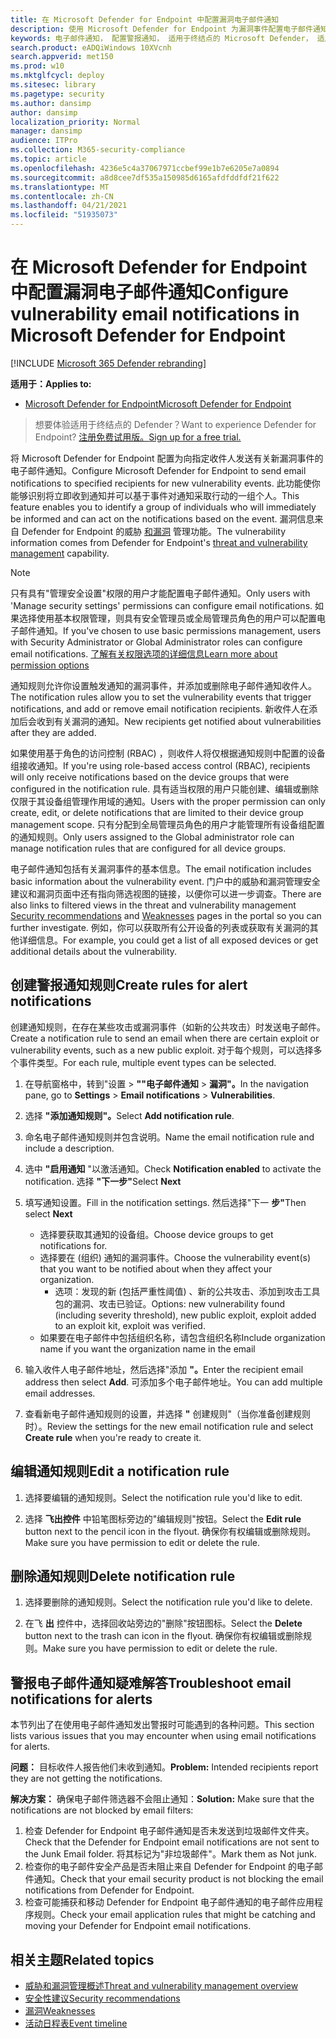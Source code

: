 ```yaml
---
title: 在 Microsoft Defender for Endpoint 中配置漏洞电子邮件通知
description: 使用 Microsoft Defender for Endpoint 为漏洞事件配置电子邮件通知设置。
keywords: 电子邮件通知， 配置警报通知， 适用于终结点的 Microsoft Defender， 适用于终结点的 Microsoft Defender 通知， 适用于终结点的 Microsoft Defender 警报， windows 10 企业版， windows 10 教育版
search.product: eADQiWindows 10XVcnh
search.appverid: met150
ms.prod: w10
ms.mktglfcycl: deploy
ms.sitesec: library
ms.pagetype: security
ms.author: dansimp
author: dansimp
localization_priority: Normal
manager: dansimp
audience: ITPro
ms.collection: M365-security-compliance
ms.topic: article
ms.openlocfilehash: 4236e5c4a37067971ccbef99e1b7e6205e7a0894
ms.sourcegitcommit: a8d8cee7df535a150985d6165afdfddfdf21f622
ms.translationtype: MT
ms.contentlocale: zh-CN
ms.lasthandoff: 04/21/2021
ms.locfileid: "51935073"
---
```

# <a name="configure-vulnerability-email-notifications-in-microsoft-defender-for-endpoint"></a><span data-ttu-id="987b6-104">在 Microsoft Defender for Endpoint 中配置漏洞电子邮件通知</span><span class="sxs-lookup"><span data-stu-id="987b6-104">Configure vulnerability email notifications in Microsoft Defender for Endpoint</span></span>

[!INCLUDE [Microsoft 365 Defender rebranding](../../includes/microsoft-defender.md)]

<span data-ttu-id="987b6-105">**适用于：**</span><span class="sxs-lookup"><span data-stu-id="987b6-105">**Applies to:**</span></span>
- [<span data-ttu-id="987b6-106">Microsoft Defender for Endpoint</span><span class="sxs-lookup"><span data-stu-id="987b6-106">Microsoft Defender for Endpoint</span></span>](https://go.microsoft.com/fwlink/?linkid=2154037)

><span data-ttu-id="987b6-107">想要体验适用于终结点的 Defender？</span><span class="sxs-lookup"><span data-stu-id="987b6-107">Want to experience Defender for Endpoint?</span></span> [<span data-ttu-id="987b6-108">注册免费试用版。</span><span class="sxs-lookup"><span data-stu-id="987b6-108">Sign up for a free trial.</span></span>](https://www.microsoft.com/microsoft-365/windows/microsoft-defender-atp?ocid=docs-wdatp-emailconfig-abovefoldlink)

<span data-ttu-id="987b6-109">将 Microsoft Defender for Endpoint 配置为向指定收件人发送有关新漏洞事件的电子邮件通知。</span><span class="sxs-lookup"><span data-stu-id="987b6-109">Configure Microsoft Defender for Endpoint to send email notifications to specified recipients for new vulnerability events.</span></span> <span data-ttu-id="987b6-110">此功能使你能够识别将立即收到通知并可以基于事件对通知采取行动的一组个人。</span><span class="sxs-lookup"><span data-stu-id="987b6-110">This feature enables you to identify a group of individuals who will immediately be informed and can act on the notifications based on the event.</span></span> <span data-ttu-id="987b6-111">漏洞信息来自 Defender for Endpoint 的威胁 [和漏洞](next-gen-threat-and-vuln-mgt.md) 管理功能。</span><span class="sxs-lookup"><span data-stu-id="987b6-111">The vulnerability information comes from Defender for Endpoint's [threat and vulnerability management](next-gen-threat-and-vuln-mgt.md) capability.</span></span>

> [!NOTE]
> <span data-ttu-id="987b6-112">只有具有"管理安全设置"权限的用户才能配置电子邮件通知。</span><span class="sxs-lookup"><span data-stu-id="987b6-112">Only users with 'Manage security settings' permissions can configure email notifications.</span></span> <span data-ttu-id="987b6-113">如果选择使用基本权限管理，则具有安全管理员或全局管理员角色的用户可以配置电子邮件通知。</span><span class="sxs-lookup"><span data-stu-id="987b6-113">If you've chosen to use basic permissions management, users with Security Administrator or Global Administrator roles can configure email notifications.</span></span> [<span data-ttu-id="987b6-114">了解有关权限选项的详细信息</span><span class="sxs-lookup"><span data-stu-id="987b6-114">Learn more about permission options</span></span>](user-roles.md)

<span data-ttu-id="987b6-115">通知规则允许你设置触发通知的漏洞事件，并添加或删除电子邮件通知收件人。</span><span class="sxs-lookup"><span data-stu-id="987b6-115">The notification rules allow you to set the vulnerability events that trigger notifications, and add or remove email notification recipients.</span></span> <span data-ttu-id="987b6-116">新收件人在添加后会收到有关漏洞的通知。</span><span class="sxs-lookup"><span data-stu-id="987b6-116">New recipients get notified about vulnerabilities after they are added.</span></span>

<span data-ttu-id="987b6-117">如果使用基于角色的访问控制 (RBAC) ，则收件人将仅根据通知规则中配置的设备组接收通知。</span><span class="sxs-lookup"><span data-stu-id="987b6-117">If you're using role-based access control (RBAC), recipients will only receive notifications based on the device groups that were configured in the notification rule.</span></span>
<span data-ttu-id="987b6-118">具有适当权限的用户只能创建、编辑或删除仅限于其设备组管理作用域的通知。</span><span class="sxs-lookup"><span data-stu-id="987b6-118">Users with the proper permission can only create, edit, or delete notifications that are limited to their device group management scope.</span></span> <span data-ttu-id="987b6-119">只有分配到全局管理员角色的用户才能管理所有设备组配置的通知规则。</span><span class="sxs-lookup"><span data-stu-id="987b6-119">Only users assigned to the Global administrator role can manage notification rules that are configured for all device groups.</span></span>

<span data-ttu-id="987b6-120">电子邮件通知包括有关漏洞事件的基本信息。</span><span class="sxs-lookup"><span data-stu-id="987b6-120">The email notification includes basic information about the vulnerability event.</span></span> <span data-ttu-id="987b6-121">门户中的威胁和漏洞管理安全建议和漏洞页面中还有指向筛选视图[](tvm-security-recommendation.md)的链接，以便你可以[](tvm-weaknesses.md)进一步调查。</span><span class="sxs-lookup"><span data-stu-id="987b6-121">There are also links to filtered views in the threat and vulnerability management [Security recommendations](tvm-security-recommendation.md) and [Weaknesses](tvm-weaknesses.md) pages in the portal so you can further investigate.</span></span> <span data-ttu-id="987b6-122">例如，你可以获取所有公开设备的列表或获取有关漏洞的其他详细信息。</span><span class="sxs-lookup"><span data-stu-id="987b6-122">For example, you could get a list of all exposed devices or get additional details about the vulnerability.</span></span>

## <a name="create-rules-for-alert-notifications"></a><span data-ttu-id="987b6-123">创建警报通知规则</span><span class="sxs-lookup"><span data-stu-id="987b6-123">Create rules for alert notifications</span></span>

<span data-ttu-id="987b6-124">创建通知规则，在存在某些攻击或漏洞事件（如新的公共攻击）时发送电子邮件。</span><span class="sxs-lookup"><span data-stu-id="987b6-124">Create a notification rule to send an email when there are certain exploit or vulnerability events, such as a new public exploit.</span></span> <span data-ttu-id="987b6-125">对于每个规则，可以选择多个事件类型。</span><span class="sxs-lookup"><span data-stu-id="987b6-125">For each rule, multiple event types can be selected.</span></span>

1. <span data-ttu-id="987b6-126">在导航窗格中，转到"设置  >  **""电子邮件通知**  >  **漏洞"。**</span><span class="sxs-lookup"><span data-stu-id="987b6-126">In the navigation pane, go to **Settings** > **Email notifications** > **Vulnerabilities**.</span></span>

2. <span data-ttu-id="987b6-127">选择 **"添加通知规则"。**</span><span class="sxs-lookup"><span data-stu-id="987b6-127">Select **Add notification rule**.</span></span>

3. <span data-ttu-id="987b6-128">命名电子邮件通知规则并包含说明。</span><span class="sxs-lookup"><span data-stu-id="987b6-128">Name the email notification rule and include a description.</span></span>

4. <span data-ttu-id="987b6-129">选中 **"启用通知** "以激活通知。</span><span class="sxs-lookup"><span data-stu-id="987b6-129">Check **Notification enabled** to activate the notification.</span></span> <span data-ttu-id="987b6-130">选择 **"下一步"**</span><span class="sxs-lookup"><span data-stu-id="987b6-130">Select **Next**</span></span>

5. <span data-ttu-id="987b6-131">填写通知设置。</span><span class="sxs-lookup"><span data-stu-id="987b6-131">Fill in the notification settings.</span></span> <span data-ttu-id="987b6-132">然后选择"下一 **步"**</span><span class="sxs-lookup"><span data-stu-id="987b6-132">Then select **Next**</span></span>

    - <span data-ttu-id="987b6-133">选择要获取其通知的设备组。</span><span class="sxs-lookup"><span data-stu-id="987b6-133">Choose device groups to get notifications for.</span></span>
    - <span data-ttu-id="987b6-134">选择要在 (组织) 通知的漏洞事件。</span><span class="sxs-lookup"><span data-stu-id="987b6-134">Choose the vulnerability event(s) that you want to be notified about when they affect your organization.</span></span>
        - <span data-ttu-id="987b6-135">选项：发现的新 (包括严重性阈值) 、新的公共攻击、添加到攻击工具包的漏洞、攻击已验证。</span><span class="sxs-lookup"><span data-stu-id="987b6-135">Options: new vulnerability found (including severity threshold), new public exploit, exploit added to an exploit kit, exploit was verified.</span></span>
    - <span data-ttu-id="987b6-136">如果要在电子邮件中包括组织名称，请包含组织名称</span><span class="sxs-lookup"><span data-stu-id="987b6-136">Include organization name if you want the organization name in the email</span></span>

6. <span data-ttu-id="987b6-137">输入收件人电子邮件地址，然后选择"添加 **"。**</span><span class="sxs-lookup"><span data-stu-id="987b6-137">Enter the recipient email address then select **Add**.</span></span> <span data-ttu-id="987b6-138">可添加多个电子邮件地址。</span><span class="sxs-lookup"><span data-stu-id="987b6-138">You can add multiple email addresses.</span></span>

7. <span data-ttu-id="987b6-139">查看新电子邮件通知规则的设置，并选择 **"** 创建规则"（当你准备创建规则时）。</span><span class="sxs-lookup"><span data-stu-id="987b6-139">Review the settings for the new email notification rule and select **Create rule** when you're ready to create it.</span></span>

## <a name="edit-a-notification-rule"></a><span data-ttu-id="987b6-140">编辑通知规则</span><span class="sxs-lookup"><span data-stu-id="987b6-140">Edit a notification rule</span></span>

1. <span data-ttu-id="987b6-141">选择要编辑的通知规则。</span><span class="sxs-lookup"><span data-stu-id="987b6-141">Select the notification rule you'd like to edit.</span></span>

2. <span data-ttu-id="987b6-142">选择 **飞出控件** 中铅笔图标旁边的"编辑规则"按钮。</span><span class="sxs-lookup"><span data-stu-id="987b6-142">Select the **Edit rule** button next to the pencil icon in the flyout.</span></span> <span data-ttu-id="987b6-143">确保你有权编辑或删除规则。</span><span class="sxs-lookup"><span data-stu-id="987b6-143">Make sure you have permission to edit or delete the rule.</span></span>

## <a name="delete-notification-rule"></a><span data-ttu-id="987b6-144">删除通知规则</span><span class="sxs-lookup"><span data-stu-id="987b6-144">Delete notification rule</span></span>

1. <span data-ttu-id="987b6-145">选择要删除的通知规则。</span><span class="sxs-lookup"><span data-stu-id="987b6-145">Select the notification rule you'd like to delete.</span></span>

2. <span data-ttu-id="987b6-146">在飞 **出** 控件中，选择回收站旁边的"删除"按钮图标。</span><span class="sxs-lookup"><span data-stu-id="987b6-146">Select the **Delete** button next to the trash can icon in the flyout.</span></span> <span data-ttu-id="987b6-147">确保你有权编辑或删除规则。</span><span class="sxs-lookup"><span data-stu-id="987b6-147">Make sure you have permission to edit or delete the rule.</span></span>

## <a name="troubleshoot-email-notifications-for-alerts"></a><span data-ttu-id="987b6-148">警报电子邮件通知疑难解答</span><span class="sxs-lookup"><span data-stu-id="987b6-148">Troubleshoot email notifications for alerts</span></span>

<span data-ttu-id="987b6-149">本节列出了在使用电子邮件通知发出警报时可能遇到的各种问题。</span><span class="sxs-lookup"><span data-stu-id="987b6-149">This section lists various issues that you may encounter when using email notifications for alerts.</span></span>

<span data-ttu-id="987b6-150">**问题：** 目标收件人报告他们未收到通知。</span><span class="sxs-lookup"><span data-stu-id="987b6-150">**Problem:** Intended recipients report they are not getting the notifications.</span></span>

<span data-ttu-id="987b6-151">**解决方案：** 确保电子邮件筛选器不会阻止通知：</span><span class="sxs-lookup"><span data-stu-id="987b6-151">**Solution:** Make sure that the notifications are not blocked by email filters:</span></span>

1. <span data-ttu-id="987b6-152">检查 Defender for Endpoint 电子邮件通知是否未发送到垃圾邮件文件夹。</span><span class="sxs-lookup"><span data-stu-id="987b6-152">Check that the Defender for Endpoint email notifications are not sent to the Junk Email folder.</span></span> <span data-ttu-id="987b6-153">将其标记为"非垃圾邮件"。</span><span class="sxs-lookup"><span data-stu-id="987b6-153">Mark them as Not junk.</span></span>
2. <span data-ttu-id="987b6-154">检查你的电子邮件安全产品是否未阻止来自 Defender for Endpoint 的电子邮件通知。</span><span class="sxs-lookup"><span data-stu-id="987b6-154">Check that your email security product is not blocking the email notifications from Defender for Endpoint.</span></span>
3. <span data-ttu-id="987b6-155">检查可能捕获和移动 Defender for Endpoint 电子邮件通知的电子邮件应用程序规则。</span><span class="sxs-lookup"><span data-stu-id="987b6-155">Check your email application rules that might be catching and moving your Defender for Endpoint email notifications.</span></span>

## <a name="related-topics"></a><span data-ttu-id="987b6-156">相关主题</span><span class="sxs-lookup"><span data-stu-id="987b6-156">Related topics</span></span>

- [<span data-ttu-id="987b6-157">威胁和漏洞管理概述</span><span class="sxs-lookup"><span data-stu-id="987b6-157">Threat and vulnerability management overview</span></span>](next-gen-threat-and-vuln-mgt.md)
- [<span data-ttu-id="987b6-158">安全性建议</span><span class="sxs-lookup"><span data-stu-id="987b6-158">Security recommendations</span></span>](tvm-security-recommendation.md)
- [<span data-ttu-id="987b6-159">漏洞</span><span class="sxs-lookup"><span data-stu-id="987b6-159">Weaknesses</span></span>](tvm-weaknesses.md)
- [<span data-ttu-id="987b6-160">活动日程表</span><span class="sxs-lookup"><span data-stu-id="987b6-160">Event timeline</span></span>](threat-and-vuln-mgt-event-timeline.md)
